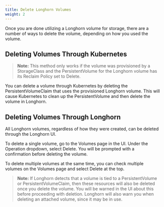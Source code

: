 ```yaml
---
title: Delete Longhorn Volumes
weight: 2
---
```

Once you are done utilizing a Longhorn volume for storage, there are a number of ways to delete the volume, depending on how you used the volume.

## Deleting Volumes Through Kubernetes
> **Note:** This method only works if the volume was provisioned by a StorageClass and the PersistentVolume for the Longhorn volume has its Reclaim Policy set to Delete.

You can delete a volume through Kubernetes by deleting the PersistentVolumeClaim that uses the provisioned Longhorn volume. This will cause Kubernetes to clean up the PersistentVolume and then delete the volume in Longhorn.

## Deleting Volumes Through Longhorn
All Longhorn volumes, regardless of how they were created, can be deleted through the Longhorn UI.

To delete a single volume, go to the Volumes page in the UI. Under the Operation dropdown, select Delete. You will be prompted with a confirmation before deleting the volume.

To delete multiple volumes at the same time, you can check multiple volumes on the Volumes page and select Delete at the top.

> **Note:** If Longhorn detects that a volume is tied to a PersistentVolume or PersistentVolumeClaim, then these resources will also be deleted once you delete the volume. You will be warned in the UI about this before proceeding with deletion. Longhorn will also warn you when deleting an attached volume, since it may be in use.
